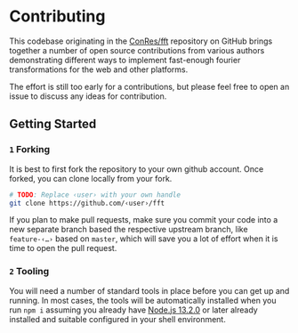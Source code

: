 # Contributing

This codebase originating in the [ConRes/fft][] repository on GitHub brings together a number of open source contributions from various authors demonstrating different ways to implement fast-enough fourier transformations for the web and other platforms.

The effort is still too early for a contributions, but please feel free to open an issue to discuss any ideas for contribution.

[conres/fft]: "https://github.com/ConRes/fft/"

## Getting Started

### `1` Forking

It is best to first fork the repository to your own github account. Once forked, you can clone locally from your fork.

```sh
# TODO: Replace ‹user› with your own handle
git clone https://github.com/‹user›/fft
```

If you plan to make pull requests, make sure you commit your code into a new separate branch based the respective upstream branch, like `feature-‹…›` based on `master`, which will save you a lot of effort when it is time to open the pull request.

### `2` Tooling

You will need a number of standard tools in place before you can get up and running. In most cases, the tools will be automatically installed when you run `npm i` assuming you already have [Node.js 13.2.0](https://nodejs.org/en/download/releases/) or later already installed and suitable configured in your shell environment.
